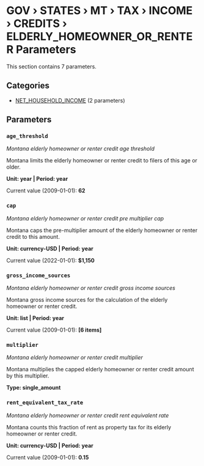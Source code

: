 # GOV › STATES › MT › TAX › INCOME › CREDITS › ELDERLY_HOMEOWNER_OR_RENTER Parameters

This section contains 7 parameters.

## Categories

- [NET_HOUSEHOLD_INCOME](net_household_income/index.md) (2 parameters)

## Parameters

### `age_threshold`
*Montana elderly homeowner or renter credit age threshold*

Montana limits the elderly homeowner or renter credit to filers of this age or older.

**Unit: year | Period: year**

Current value (2009-01-01): **62**


### `cap`
*Montana elderly homeowner or renter credit pre multiplier cap*

Montana caps the pre-multiplier amount of the elderly homeowner or renter credit to this amount.

**Unit: currency-USD | Period: year**

Current value (2022-01-01): **$1,150**


### `gross_income_sources`
*Montana elderly homeowner or renter credit gross income sources*

Montana gross income sources for the calculation of the elderly homeowner or renter credit.

**Unit: list | Period: year**

Current value (2009-01-01): **[6 items]**


### `multiplier`
*Montana elderly homeowner or renter credit multiplier*

Montana multiplies the capped elderly homeowner or renter credit amount by this multiplier.

**Type: single_amount**


### `rent_equivalent_tax_rate`
*Montana elderly homeowner or renter credit rent equivalent rate*

Montana counts this fraction of rent as property tax for its elderly homeowner or renter credit.

**Unit: currency-USD | Period: year**

Current value (2009-01-01): **0.15**


